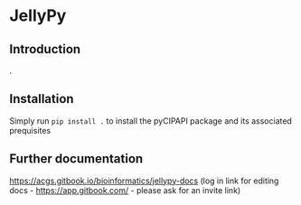 # JellyPy

## Introduction
.

## Installation

Simply run `pip install .` to install the pyCIPAPI package and its associated prequisites

## Further documentation
https://acgs.gitbook.io/bioinformatics/jellypy-docs
(log in link for editing docs - https://app.gitbook.com/ - please ask for an invite link)
